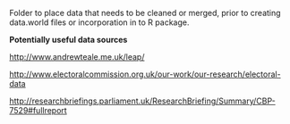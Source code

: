 Folder to place data that needs to be cleaned or merged, prior to creating data.world files or incorporation in to R package.

**Potentially useful data sources**

http://www.andrewteale.me.uk/leap/

http://www.electoralcommission.org.uk/our-work/our-research/electoral-data

http://researchbriefings.parliament.uk/ResearchBriefing/Summary/CBP-7529#fullreport
